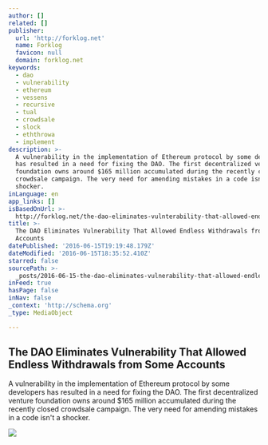 ```yaml
---
author: []
related: []
publisher:
  url: 'http://forklog.net'
  name: Forklog
  favicon: null
  domain: forklog.net
keywords:
  - dao
  - vulnerability
  - ethereum
  - vessens
  - recursive
  - tual
  - crowdsale
  - slock
  - eththrowa
  - implement
description: >-
  A vulnerability in the implementation of Ethereum protocol by some developers
  has resulted in a need for fixing the DAO. The first decentralized venture
  foundation owns around $165 million accumulated during the recently closed
  crowdsale campaign. The very need for amending mistakes in a code isn't a
  shocker.
inLanguage: en
app_links: []
isBasedOnUrl: >-
  http://forklog.net/the-dao-eliminates-vulnterability-that-allowed-endless-withdrawals-from-some-accounts/
title: >-
  The DAO Eliminates Vulnerability That Allowed Endless Withdrawals from Some
  Accounts
datePublished: '2016-06-15T19:19:48.179Z'
dateModified: '2016-06-15T18:35:52.410Z'
starred: false
sourcePath: >-
  _posts/2016-06-15-the-dao-eliminates-vulnerability-that-allowed-endless-withdr.md
inFeed: true
hasPage: false
inNav: false
_context: 'http://schema.org'
_type: MediaObject

---
```

<article style=""><h1>The DAO Eliminates Vulnerability That Allowed Endless Withdrawals from Some Accounts</h1><p>A vulnerability in the implementation of Ethereum protocol by some developers has resulted in a need for fixing the DAO. The first decentralized venture foundation owns around $165 million accumulated during the recently closed crowdsale campaign. The very need for amending mistakes in a code isn't a shocker.</p><img src="http://forklog.net/wp-content/uploads/2016/03/internetofthings-1.png" /></article>